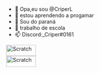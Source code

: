 - 👋 Opa,eu sou @CriperL
- 👀 estou aprendendo a progamar
- 🌱 Sou do paraná 
- 💞️ trabalho de escola    
- 📫 Discord:_Criper#0161

<div>
<img aling="center" alt="Scratch" height="30" width="80" src="https://img.shields.io/badge/Scratch-4D97FF?style=for-the-badge&logo=Scratch&logoColor=white">

<div>
<img aling="center" alt="Scratch" height="30" width="80" src="https://img.shields.io/badge/JavaScript-323330?style=for-the-badge&logo=javascript&logoColor=F7DF1E">

